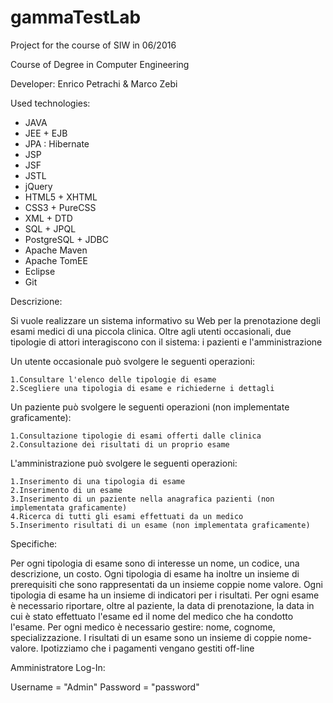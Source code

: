 # gammaTestLab
Project for the course of SIW in 06/2016

Course of Degree in Computer Engineering

Developer: Enrico Petrachi & Marco Zebi 

Used technologies: 
- JAVA
- JEE + EJB
- JPA : Hibernate
- JSP
- JSF
- JSTL
- jQuery
- HTML5 + XHTML
- CSS3 + PureCSS
- XML + DTD
- SQL + JPQL 
- PostgreSQL + JDBC
- Apache Maven
- Apache TomEE
- Eclipse
- Git

Descrizione:

Si vuole realizzare un sistema informativo su Web per la prenotazione degli esami medici di una piccola clinica.
Oltre agli utenti occasionali, due tipologie di attori interagiscono con il sistema: i pazienti e l'amministrazione

Un utente occasionale può svolgere le seguenti operazioni:
	
	1.Consultare l'elenco delle tipologie di esame
	2.Scegliere una tipologia di esame e richiederne i dettagli 
	
Un paziente può svolgere le seguenti operazioni (non implementate graficamente):
	
	1.Consultazione tipologie di esami offerti dalle clinica
	2.Consultazione dei risultati di un proprio esame

L'amministrazione può svolgere le seguenti operazioni:
	
	1.Inserimento di una tipologia di esame 
	2.Inserimento di un esame
	3.Inserimento di un paziente nella anagrafica pazienti (non implementata graficamente)
	4.Ricerca di tutti gli esami effettuati da un medico
	5.Inserimento risultati di un esame (non implementata graficamente)
	
	
Specifiche:

Per ogni tipologia di esame sono di interesse un nome, un codice, una descrizione, un costo. Ogni tipologia di esame ha inoltre un insieme di prerequisiti che sono rappresentati da un insieme coppie nome valore. Ogni tipologia di esame ha un insieme di indicatori per i risultati. Per ogni esame è necessario riportare, oltre al paziente, la data di prenotazione, la data in cui è stato effettuato l'esame ed il nome del medico che ha condotto l'esame. Per ogni medico è necessario gestire: nome, cognome, specializzazione. I risultati di un esame sono un insieme di coppie nome-valore. Ipotizziamo che i pagamenti vengano gestiti off-line

Amministratore Log-In:

Username = "Admin"
Password = "password" 

 

